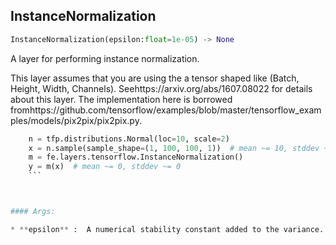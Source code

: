 ## InstanceNormalization
```python
InstanceNormalization(epsilon:float=1e-05) -> None
```
A layer for performing instance normalization.

This layer assumes that you are using the a tensor shaped like (Batch, Height, Width, Channels). Seehttps://arxiv.org/abs/1607.08022 for details about this layer. The implementation here is borrowed fromhttps://github.com/tensorflow/examples/blob/master/tensorflow_examples/models/pix2pix/pix2pix.py.


```python
    n = tfp.distributions.Normal(loc=10, scale=2)
    x = n.sample(sample_shape=(1, 100, 100, 1))  # mean ~= 10, stddev ~= 2
    m = fe.layers.tensorflow.InstanceNormalization()
    y = m(x)  # mean ~= 0, stddev ~= 0
    ```



#### Args:

* **epsilon** :  A numerical stability constant added to the variance.    